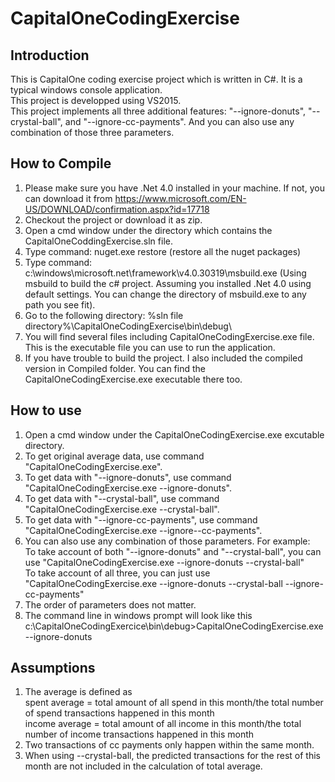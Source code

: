 # CapitalOneCodingExercise
## Introduction
This is CapitalOne coding exercise project which is written in C#. It is a typical windows console application.<br />
This project is developped using VS2015.<br />
This project implements all three additional features: "--ignore-donuts", "--crystal-ball", and "--ignore-cc-payments". And you can also use any combination of those three parameters.<br />

## How to Compile
1. Please make sure you have .Net 4.0 installed in your machine. If not, you can download it from https://www.microsoft.com/EN-US/DOWNLOAD/confirmation.aspx?id=17718
2. Checkout the project or download it as zip.
3. Open a cmd window under the directory which contains the CapitalOneCoddingExercise.sln file.
4. Type command: nuget.exe restore (restore all the nuget packages)
5. Type command: c:\windows\microsoft.net\framework\v4.0.30319\msbuild.exe (Using msbuild to build the c# project. Assuming you installed .Net 4.0 using default settings. You can change the directory of msbuild.exe to any path you see fit).
6. Go to the following directory: %sln file directory%\CapitalOneCodingExercise\bin\debug\
7. You will find several files including CapitalOneCodingExercise.exe file. This is the executable file you can use to run the application.
8. If you have trouble to build the project. I also included the compiled version in Compiled folder. You can find the CapitalOneCodingExercise.exe executable there too.

## How to use
1. Open a cmd window under the CapitalOneCodingExercise.exe excutable directory.
2. To get original average data, use command "CapitalOneCodingExercise.exe".
3. To get data with "--ignore-donuts", use command "CapitalOneCodingExercise.exe --ignore-donuts".
4. To get data with "--crystal-ball", use command "CapitalOneCodingExercise.exe --crystal-ball".
5. To get data with "--ignore-cc-payments", use command "CapitalOneCodingExercise.exe --ignore--cc-payments".
6. You can also use any combination of those parameters. For example:<br />
   To take account of both "--ignore-donuts" and "--crystal-ball", you can use "CapitalOneCodingExercise.exe --ignore-donuts --crystal-ball"<br />
   To take account of all three, you can just use "CapitalOneCodingExercise.exe --ignore-donuts --crystal-ball --ignore-cc-payments"
7. The order of parameters does not matter.
8. The command line in windows prompt will look like this
   c:\CapitalOneCodingExercice\bin\debug>CapitalOneCodingExercise.exe --ignore-donuts


## Assumptions
1. The average is defined as<br />
   spent average = total amount of all spend in this month/the total number of spend transactions happened in this month<br />
   income average = total amount of all income in this month/the total number of income transactions happened in this month
2. Two transactions of cc payments only happen within the same month.
3. When using --crystal-ball, the predicted transactions for the rest of this month are not included in the calculation of total average.
